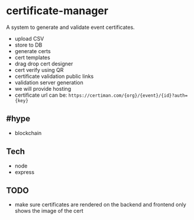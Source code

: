 # certificate-manager

A system to generate and validate event certificates.

- upload CSV
- store to DB
- generate certs
- cert templates
- drag drop cert designer
- cert verify using QR
- certificate validation public links
- validation server generation
- we will provide hosting
- certificate url can be: `https://certiman.com/{org}/{event}/{id}?auth={key}`

## #hype

- blockchain

## Tech

- node
- express

## TODO

- make sure certificates are rendered on the backend and frontend only shows the image of the cert
